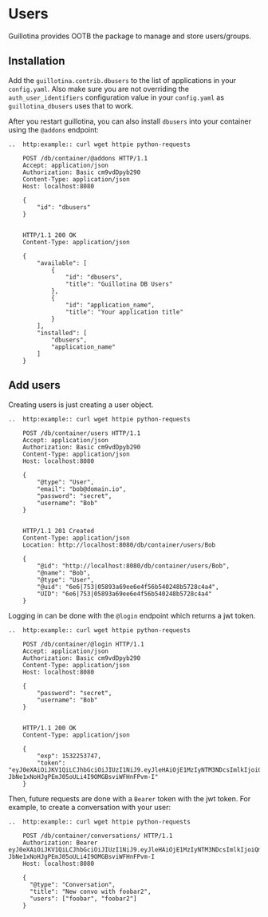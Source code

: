 # Users

Guillotina provides OOTB the package to manage and store users/groups.

## Installation

Add the `guillotina.contrib.dbusers` to the list of applications in your `config.yaml`.
Also make sure you are not overriding the `auth_user_identifiers` configuration
value in your `config.yaml` as `guillotina_dbusers` uses that to work.


After you restart guillotina, you can also install `dbusers`
into your container using the `@addons` endpoint:

```eval_rst
..  http:example:: curl wget httpie python-requests

    POST /db/container/@addons HTTP/1.1
    Accept: application/json
    Authorization: Basic cm9vdDpyb290
    Content-Type: application/json
    Host: localhost:8080

    {
        "id": "dbusers"
    }


    HTTP/1.1 200 OK
    Content-Type: application/json

    {
        "available": [
            {
                "id": "dbusers",
                "title": "Guillotina DB Users"
            },
            {
                "id": "application_name",
                "title": "Your application title"
            }
        ],
        "installed": [
            "dbusers",
            "application_name"
        ]
    }
```

## Add users

Creating users is just creating a user object.

```eval_rst
..  http:example:: curl wget httpie python-requests

    POST /db/container/users HTTP/1.1
    Accept: application/json
    Authorization: Basic cm9vdDpyb290
    Content-Type: application/json
    Host: localhost:8080

    {
        "@type": "User",
        "email": "bob@domain.io",
        "password": "secret",
        "username": "Bob"
    }


    HTTP/1.1 201 Created
    Content-Type: application/json
    Location: http://localhost:8080/db/container/users/Bob

    {
        "@id": "http://localhost:8080/db/container/users/Bob",
        "@name": "Bob",
        "@type": "User",
        "@uid": "6e6|753|05893a69ee6e4f56b540248b5728c4a4",
        "UID": "6e6|753|05893a69ee6e4f56b540248b5728c4a4"
    }
```

Logging in can be done with the `@login` endpoint which returns a jwt token.

```eval_rst
..  http:example:: curl wget httpie python-requests

    POST /db/container/@login HTTP/1.1
    Accept: application/json
    Authorization: Basic cm9vdDpyb290
    Content-Type: application/json
    Host: localhost:8080

    {
        "password": "secret",
        "username": "Bob"
    }


    HTTP/1.1 200 OK
    Content-Type: application/json

    {
        "exp": 1532253747,
        "token": "eyJ0eXAiOiJKV1QiLCJhbGciOiJIUzI1NiJ9.eyJleHAiOjE1MzIyNTM3NDcsImlkIjoiQm9iIn0.1-JbNe1xNoHJgPEmJ05oULi4I9OMGBsviWFHnFPvm-I"
    }
```

Then, future requests are done with a `Bearer` token with the jwt token. For
example, to create a conversation with your user:

```eval_rst
..  http:example:: curl wget httpie python-requests

    POST /db/container/conversations/ HTTP/1.1
    Authorization: Bearer eyJ0eXAiOiJKV1QiLCJhbGciOiJIUzI1NiJ9.eyJleHAiOjE1MzIyNTM3NDcsImlkIjoiQm9iIn0.1-JbNe1xNoHJgPEmJ05oULi4I9OMGBsviWFHnFPvm-I
    Host: localhost:8080

    {
      "@type": "Conversation",
      "title": "New convo with foobar2",
      "users": ["foobar", "foobar2"]
    }
```
